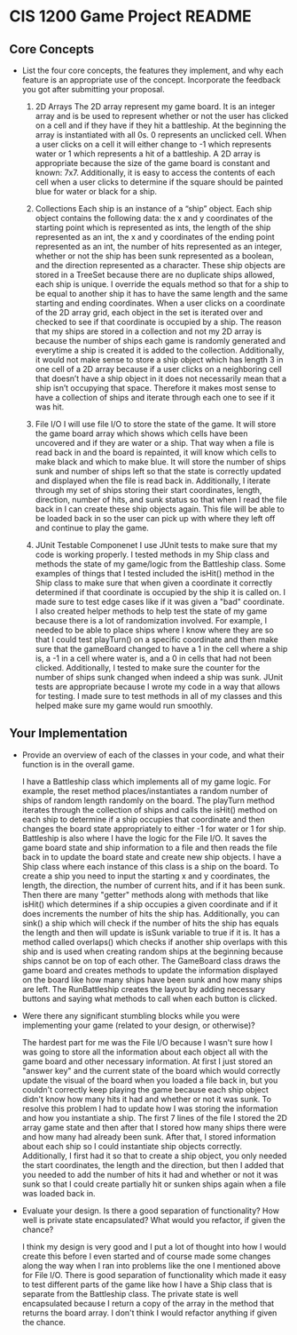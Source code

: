 # CIS 1200 Game Project README


## Core Concepts 

- List the four core concepts, the features they implement, and why each feature
  is an appropriate use of the concept. Incorporate the feedback you got after
  submitting your proposal.

  1. 2D Arrays
  The 2D array represent my game board. It is an integer array and is be used to represent
  whether or not the user has clicked on a cell and if they have if they hit a battleship.
  At the beginning the array is instantiated with all 0s. 0 represents an unclicked cell.
  When a user clicks on a cell it will either change to -1 which represents water or 1
  which represents a hit of a battleship. A 2D array is appropriate because the size of the
  game board is constant and known: 7x7. Additionally, it is easy to access the contents
  of each cell when a user clicks to determine if the square should be painted blue for water
  or black for a ship.

  2. Collections
  Each ship is an instance of a “ship” object. Each ship object contains the following data:
  the x and y coordinates of the starting point which is represented as ints,
  the length of the ship represented as an int, the x and y coordinates of the ending
  point represented as an int, the number of hits represented as an integer, whether
  or not the ship has been sunk represented as a boolean, and the direction represented
  as a character. These ship objects are stored in a TreeSet because there are
  no duplicate ships allowed, each ship is unique. I override the equals method so
  that for a ship to be equal to another ship it has to have the same length and the same
  starting and ending coordinates. When a user clicks on a coordinate of the 2D array grid,
  each object in the set is iterated over and checked to see if that coordinate is
  occupied by a ship. The reason that my ships are stored in a collection and not my
  2D array is because the number of ships each game is randomly generated and everytime a ship
  is created it is added to the collection. Additionally, it would not make sense to store
  a ship object which has length 3 in one cell of a 2D array because if a user clicks on a
  neighboring cell that doesn’t have a ship object in it does not necessarily mean that a
  ship isn’t occupying that space. Therefore it makes most sense to have a collection of
  ships and iterate through each one to see if it was hit.

  3. File I/O
  I will use file I/O to store the state of the game. It will store the game board array which
  shows which cells have been uncovered and if they are water or a ship. That way when a file is
  read back in and the board is repainted, it will know which cells to make black and which to
  make blue. It will store the number of ships sunk and number of ships left so that the state
  is correctly updated and displayed when the file is read back in.
  Additionally, I iterate through my set of ships storing their start coordinates,
  length, direction, number of hits, and sunk status so that when I read the file back in I can
  create these ship objects again. This file will be able to be loaded back in so the user can
  pick up with where they left off and continue to play the game.

  4. JUnit Testable Componenet
    I use JUnit tests to make sure that my code is working properly. I tested methods
    in my Ship class and methods the state of my game/logic from the Battleship class.
    Some examples of things that I tested included the isHit() method in the Ship class
    to make sure that when given a coordinate it correctly determined if that coordinate
    is occupied by the ship it is called on. I made sure to test edge cases like if it
    was given a "bad" coordinate. I also created helper methods to help test the state of
    my game because there is a lot of randomization involved. For example, I needed to be
    able to place ships where I know where they are so that I could test playTurn() on a specific
    coordinate and then make sure that the gameBoard changed to have a 1 in the cell where a ship
    is, a -1 in a cell where water is, and a 0 in cells that had not been clicked. Additionally,
    I tested to make sure the counter for the number of ships sunk changed when indeed a ship
    was sunk. JUnit tests are appropriate because I wrote my code in a way that allows for
    testing. I made sure to test methods in all of my classes and this helped make sure
    my game would run smoothly.

     
## Your Implementation

- Provide an overview of each of the classes in your code, and what their
  function is in the overall game.

  I have a Battleship class which implements all of my game logic. For example, the
  reset method places/instantiates a random number of ships of random length randomly on the board.
  The playTurn method iterates through the collection of ships and calls the isHit() method
  on each ship to determine if a ship occupies that coordinate and then changes the board
  state appropriately to either -1 for water or 1 for ship. Battleship is also where I have
  the logic for the File I/O. It saves the game board state and ship information to a file
  and then reads the file back in to update the board state and create new ship objects. I have
  a Ship class where each instance of this class is a ship on the board. To create a ship you
  need to input the starting x and y coordinates, the length, the direction, the number of
  current hits, and if it has been sunk. Then there are many "getter" methods along with methods
  that like isHit() which determines if a ship occupies a given coordinate and if it does
  increments the number of hits the ship has. Additionally, you can sink() a ship which will
  check if the number of hits the ship has equals the length and then will update is isSunk
  variable to true if it is. It has a method called overlaps() which checks if another ship
  overlaps with this ship and is used when creating random ships at the beginning because
  ships cannot be on top of each other. The GameBoard class draws the game board and creates
  methods to update the information displayed on the board like how many ships have been sunk
  and how many ships are left. The RunBattleship creates the layout by adding necessary buttons
  and saying what methods to call when each button is clicked.


- Were there any significant stumbling blocks while you were implementing your
  game (related to your design, or otherwise)?

  The hardest part for me was the File I/O because I wasn't sure how I was going to store all
  the information about each object all with the game board and other necessary information.
  At first I just stored an "answer key" and the current state of the board which would
  correctly update the visual of the board when you loaded a file back in, but you couldn't
  correctly keep playing the game because each ship object didn't know how many hits it had
  and whether or not it was sunk. To resolve this problem I had to update how I was storing
  the information and how you instantiate a ship. The first 7 lines of the file I stored the
  2D array game state and then after that I stored how many ships there were and how many had
  already been sunk. After that, I stored information about each ship so I could instantiate
  ship objects correctly. Additionally, I first had it so that to create a ship object, you
  only needed the start coordinates, the length and the direction, but then I added that
  you needed to add the number of hits it had and whether or not it was sunk so that
  I could create partially hit or sunken ships again when a file was loaded back in.


- Evaluate your design. Is there a good separation of functionality? How well is
  private state encapsulated? What would you refactor, if given the chance?

  I think my design is very good and I put a lot of thought into how I would create this
  before I even started and of course made some changes along the way when I ran into
  problems like the one I mentioned above for File I/O. There is good separation of
  functionality which made it easy to test different parts of the game like how I
  have a Ship class that is separate from the Battleship class. The private state is
  well encapsulated because I return a copy of the array in the method that returns the
  board array. I don't think I would refactor anything if given the chance.
